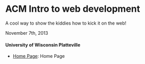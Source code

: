 # ACM Intro to web development

A cool way to show the kiddies how to kick it on the web!

November 7th, 2013


#### University of Wisconsin Platteville
- [Home Page](http://www3.uwplatt.edu): Home Page

